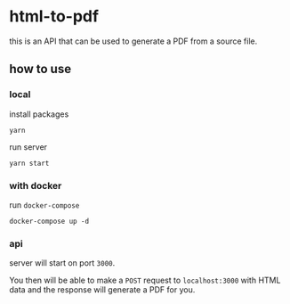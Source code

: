# html-to-pdf
this is an API that can be used to generate a PDF from a source file.

## how to use

### local

install packages
```
yarn
```

run server

```
yarn start
```

### with docker
run `docker-compose`
```
docker-compose up -d
```

### api

server will start on port `3000`.

You then will be able to make a `POST` request to `localhost:3000` with HTML data and the response will generate a PDF for you.
